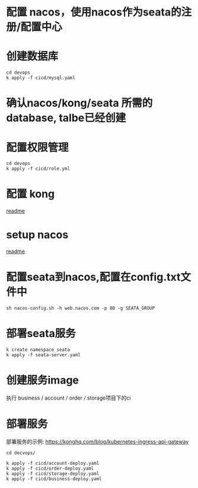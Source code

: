 # 配置 nacos，使用nacos作为seata的注册/配置中心
# 创建数据库
```
cd devops
k apply -f cicd/mysql.yaml
```
# 确认nacos/kong/seata 所需的database, talbe已经创建
# 配置权限管理
```
cd devops
k apply -f cicd/role.yml
```
# 配置 kong
[readme](https://github.com/pjhu/seata/tree/master/devops/kong/readme.MD)

# setup nacos
[readme](https://github.com/pjhu/seata/tree/master/devops/consul/readme.MD)

# 配置seata到nacos,配置在config.txt文件中
```
sh nacos-config.sh -h web.nacos.com -p 80 -g SEATA_GROUP
```
# 部署seata服务
```
k create namespace seata
k apply -f seata-server.yaml
```
# 创建服务image
执行 business / account / order / storage项目下的ci

# 部署服务
部署服务的示例: https://konghq.com/blog/kubernetes-ingress-api-gateway
```
cd decvops/

k apply -f cicd/account-deploy.yaml
k apply -f cicd/order-deploy.yaml
k apply -f cicd/storage-deploy.yaml
k apply -f cicd/business-deploy.yaml
```